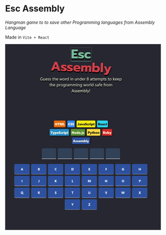 # **Esc Assembly**
*Hangman game to to save other Programming languages from Assembly Language*

Made in `Vite + React`

![alt text](esc-assembly.png)

